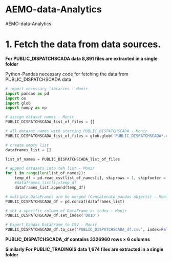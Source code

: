 # AEMO-data-Analytics
AEMO-data-Analytics

# 1. Fetch the data from data sources.

**For PUBLIC_DISPATCHSCADA data 8,891 files are extracted in a single folder** 

Python-Pandas necessary code for fetching the data from PUBLIC_DISPATCHSCADA data

```python
# import necessary libraries - Monir
import pandas as pd
import os
import glob
import numpy as np

# assign dataset names - Monir
PUBLIC_DISPATCHSCADA_list_of_files = []

# all dataset names with starting PUBLIC_DISPATCHSCADA - Monir
PUBLIC_DISPATCHSCADA_list_of_files = glob.glob('PUBLIC_DISPATCHSCADA*.csv')

# create empty list
dataframes_list = []

list_of_names = PUBLIC_DISPATCHSCADA_list_of_files

# append datasets into teh list - Monir
for i in range(len(list_of_names)):
    temp_df = pd.read_csv(list_of_names[i], skiprows = 1, skipfooter = 1)
    #dataframes_list[i]=temp_df
    dataframes_list.append(temp_df)

# multiple DataFrames are be merged (Concatenate pandas objects) - Monir
PUBLIC_DISPATCHSCADA_df = pd.concat(dataframes_list)

# set a specific column of DataFrame as index - Monir
PUBLIC_DISPATCHSCADA_df.set_index('DUID')

# Export Pandas DataFrame to CSV - Monir
PUBLIC_DISPATCHSCADA_df.to_csv('PUBLIC_DISPATCHSCADA_df.csv', index=False)
```
**PUBLIC_DISPATCHSCADA_df contains 3326960 rows × 6 columns**
 
**Similarly For PUBLIC_TRADINGIS data 1,674 files are extracted in a single folder** 
